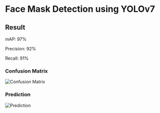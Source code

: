 # Face Mask Detection using YOLOv7

## Result
mAP: 97%

Precision: 92%

Recall: 91%

### Confusion Matrix
![Confusion Matrix](https://github.com/user-attachments/assets/c5e32f45-2efd-4007-aec9-bdabab9e7661)


### Prediction
![Prediction](https://github.com/user-attachments/assets/671d30d7-77ee-4e6d-96ce-41262baaddf6)

